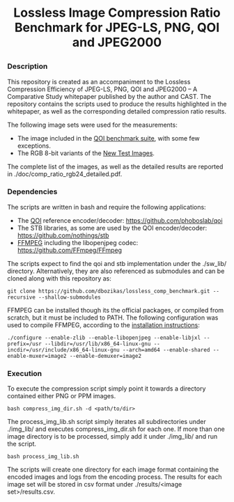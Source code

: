 # <p align="center"> Lossless Image Compression Ratio Benchmark for JPEG-LS, PNG, QOI and JPEG2000

### Description
This repository is created as an accompaniment to the Lossless Compression Efficiency of JPEG-LS, PNG, QOI and JPEG2000 – A Comparative Study whitepaper published by the author and CAST. The repository contains the scripts used to produce the results highlighted in the whitepaper, as well as the corresponding detailed compression ratio results.

The following image sets were used for the measurements:
- The image included in the [QOI benchmark suite](https://qoiformat.org/benchmark/), with some few exceptions.
- The RGB 8-bit variants of the [New Test Images](https://imagecompression.info/test_images/).
  
The complete list of the images, as well as the detailed results are reported in ./doc/comp_ratio_rgb24_detailed.pdf.
  
### Dependencies
The scripts are written in bash and require the following applications:

- The [QOI](https://qoiformat.org/) reference encoder/decoder: https://github.com/phoboslab/qoi
- The STB libraries, as some are used by the QOI encoder/decoder: https://github.com/nothings/stb
- [FFMPEG](https://www.ffmpeg.org/) including the libopenjpeg codec: https://github.com/FFmpeg/FFmpeg

The scripts expect to find the qoi and stb implementation under the ./sw_lib/ directory.
Alternatively, they are also referenced as submodules and can be cloned along with this repository as:

`git clone https://github.com/dbozikas/lossless_comp_benchmark.git --recursive --shallow-submodules`
  
FFMPEG can be installed though its the official packages, or compiled from scratch, but it must be included to PATH.
The following configuration was used to compile FFMPEG, according to the [installation instructions](https://github.com/FFmpeg/FFmpeg/blob/master/INSTALL.md):

`./configure --enable-zlib --enable-libopenjpeg --enable-libjxl --prefix=/usr --libdir=/usr/lib/x86_64-linux-gnu --incdir=/usr/include/x86_64-linux-gnu --arch=amd64 --enable-shared --enable-muxer=image2 --enable-demuxer=image2`
  
### Execution
To execute the compression script simply point it towards a directory contained either PNG or PPM images.

`bash compress_img_dir.sh -d <path/to/dir>`

The process_img_lib.sh script simply iterates all subdirectories under ./img_lib/ and executes compress_img_dir.sh for each one.
If more than one image directory is to be processed, simply add it under ./img_lib/ and run the script.
  
`bash process_img_lib.sh`

The scripts will create one directory for each image format containing the encoded images and logs from the encoding process.
The results for each image set will be stored in csv format under ./results/\<image set\>/results.csv.
